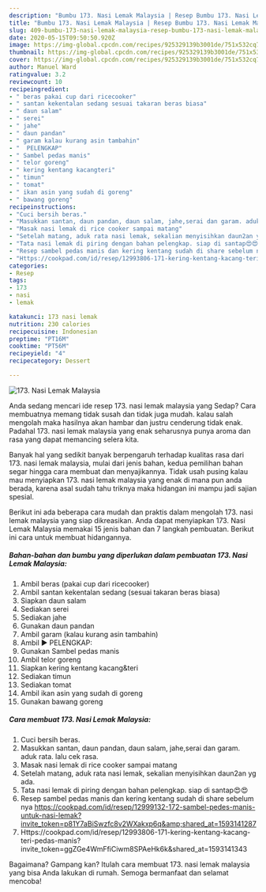 ```yaml
---
description: "Bumbu 173. Nasi Lemak Malaysia | Resep Bumbu 173. Nasi Lemak Malaysia Yang Menggugah Selera"
title: "Bumbu 173. Nasi Lemak Malaysia | Resep Bumbu 173. Nasi Lemak Malaysia Yang Menggugah Selera"
slug: 409-bumbu-173-nasi-lemak-malaysia-resep-bumbu-173-nasi-lemak-malaysia-yang-menggugah-selera
date: 2020-05-15T09:50:50.920Z
image: https://img-global.cpcdn.com/recipes/925329139b3001de/751x532cq70/173-nasi-lemak-malaysia-foto-resep-utama.jpg
thumbnail: https://img-global.cpcdn.com/recipes/925329139b3001de/751x532cq70/173-nasi-lemak-malaysia-foto-resep-utama.jpg
cover: https://img-global.cpcdn.com/recipes/925329139b3001de/751x532cq70/173-nasi-lemak-malaysia-foto-resep-utama.jpg
author: Manuel Ward
ratingvalue: 3.2
reviewcount: 10
recipeingredient:
- " beras pakai cup dari ricecooker"
- " santan kekentalan sedang sesuai takaran beras biasa"
- " daun salam"
- " serei"
- " jahe"
- " daun pandan"
- " garam kalau kurang asin tambahin"
- "  PELENGKAP"
- " Sambel pedas manis"
- " telor goreng"
- " kering kentang kacangteri"
- " timun"
- " tomat"
- " ikan asin yang sudah di goreng"
- " bawang goreng"
recipeinstructions:
- "Cuci bersih beras."
- "Masukkan santan, daun pandan, daun salam, jahe,serai dan garam. aduk rata. lalu cek rasa."
- "Masak nasi lemak di rice cooker sampai matang"
- "Setelah matang, aduk rata nasi lemak, sekalian menyisihkan daun2an yg ada."
- "Tata nasi lemak di piring dengan bahan pelengkap. siap di santap😍😍"
- "Resep sambel pedas manis dan kering kentang sudah di share sebelum nya https://cookpad.com/id/resep/12999132-172-sambel-pedes-manis-untuk-nasi-lemak?invite_token=p81Y7aBiSwzfc8v2WXakxp6q&amp;shared_at=1593141287"
- "Https://cookpad.com/id/resep/12993806-171-kering-kentang-kacang-teri-pedas-manis?invite_token=ggZGe4WmFfiCiwm8SPAeHk6k&amp;shared_at=1593141343"
categories:
- Resep
tags:
- 173
- nasi
- lemak

katakunci: 173 nasi lemak 
nutrition: 230 calories
recipecuisine: Indonesian
preptime: "PT16M"
cooktime: "PT56M"
recipeyield: "4"
recipecategory: Dessert

---
```



![173. Nasi Lemak Malaysia](https://img-global.cpcdn.com/recipes/925329139b3001de/751x532cq70/173-nasi-lemak-malaysia-foto-resep-utama.jpg)

Anda sedang mencari ide resep 173. nasi lemak malaysia yang Sedap? Cara membuatnya memang tidak susah dan tidak juga mudah. kalau salah mengolah maka hasilnya akan hambar dan justru cenderung tidak enak. Padahal 173. nasi lemak malaysia yang enak seharusnya punya aroma dan rasa yang dapat memancing selera kita.



Banyak hal yang sedikit banyak berpengaruh terhadap kualitas rasa dari 173. nasi lemak malaysia, mulai dari jenis bahan, kedua pemilihan bahan segar hingga cara membuat dan menyajikannya. Tidak usah pusing kalau mau menyiapkan 173. nasi lemak malaysia yang enak di mana pun anda berada, karena asal sudah tahu triknya maka hidangan ini mampu jadi sajian spesial.


Berikut ini ada beberapa cara mudah dan praktis dalam mengolah 173. nasi lemak malaysia yang siap dikreasikan. Anda dapat menyiapkan 173. Nasi Lemak Malaysia memakai 15 jenis bahan dan 7 langkah pembuatan. Berikut ini cara untuk membuat hidangannya.

<!--inarticleads1-->

##### Bahan-bahan dan bumbu yang diperlukan dalam pembuatan 173. Nasi Lemak Malaysia:

1. Ambil  beras (pakai cup dari ricecooker)
1. Ambil  santan kekentalan sedang (sesuai takaran beras biasa)
1. Siapkan  daun salam
1. Sediakan  serei
1. Sediakan  jahe
1. Gunakan  daun pandan
1. Ambil  garam (kalau kurang asin tambahin)
1. Ambil  ▶️ PELENGKAP:
1. Gunakan  Sambel pedas manis
1. Ambil  telor goreng
1. Siapkan  kering kentang kacang&amp;teri
1. Sediakan  timun
1. Sediakan  tomat
1. Ambil  ikan asin yang sudah di goreng
1. Gunakan  bawang goreng




<!--inarticleads2-->

##### Cara membuat 173. Nasi Lemak Malaysia:

1. Cuci bersih beras.
1. Masukkan santan, daun pandan, daun salam, jahe,serai dan garam. aduk rata. lalu cek rasa.
1. Masak nasi lemak di rice cooker sampai matang
1. Setelah matang, aduk rata nasi lemak, sekalian menyisihkan daun2an yg ada.
1. Tata nasi lemak di piring dengan bahan pelengkap. siap di santap😍😍
1. Resep sambel pedas manis dan kering kentang sudah di share sebelum nya https://cookpad.com/id/resep/12999132-172-sambel-pedes-manis-untuk-nasi-lemak?invite_token=p81Y7aBiSwzfc8v2WXakxp6q&amp;shared_at=1593141287
1. Https://cookpad.com/id/resep/12993806-171-kering-kentang-kacang-teri-pedas-manis?invite_token=ggZGe4WmFfiCiwm8SPAeHk6k&amp;shared_at=1593141343




Bagaimana? Gampang kan? Itulah cara membuat 173. nasi lemak malaysia yang bisa Anda lakukan di rumah. Semoga bermanfaat dan selamat mencoba!
